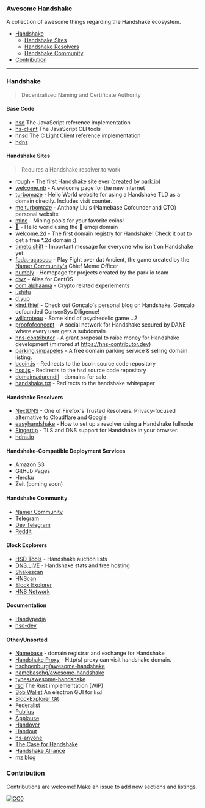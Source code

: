 ### **Awesome Handshake**

A collection of awesome things regarding the Handshake ecosystem.

- [Handshake](#Handshake)
  - [Handshake Sites](#handshake-sites)
  - [Handshake Resolvers](#handshake-resolvers)
  - [Handshake Community](#handshake-community)
- [Contribution](#contribution)

---

### Handshake

> Decentralized Naming and Certificate Authority

#### Base Code
- [hsd](https://github.com/handshake-org/hsd) The JavaScript reference implementation
- [hs-client](https://github.com/handshake-org/hs-client) The JavaScript CLI tools
- [hnsd](https://github.com/handshake-org/hnsd) The C Light Client reference implementation
- [hdns](https://github.com/handshake-org/hdns)

#### Handshake Sites

> Requires a Handshake resolver to work

- [rough](http://rough./) - The first Handshake site ever (created by [park.io](https://park.io))
- [welcome.nb](http://welcome.nb./) - A welcome page for the new Internet
- [turbomaze](http://turbomaze./) - Hello World website for using a Handshake TLD as a domain directly. Includes visit counter.
- [me.turbomaze](http://me.turbomaze./) - Anthony Liu's (Namebase Cofounder and CTO) personal website
- [mine](http://mine./) - Mining pools for your favorite coins!
- [:handshake:](http://xn--5p9h./) - Hello world using the :handshake: emoji domain
- [welcome.2d](http://welcome.2d/) - The first domain registry for Handshake! Check it out to get a free *.2d domain :)
- [timeto.shift](http://timeto.shift./) - Important message for everyone who isn't on Handshake yet
- [foda.racascou](http://foda.racascou./) - Play Fight over dat Ancient, the game created by the [Namer Community's](http://namebase.community) Chief Meme Officer
- [humbly](https://humbly./) - Homepage for projects created by the park.io team
- [dwz](http://dwz./) - Alias for CentOS
- [com.alphaama](http://com.alphaama/) - Crypto related experiements
- [i.shifu](http://i.shifu./)
- [d.yup](http://d.yup./)
- [kind.thief](http://kind.thief./) - Check out Gonçalo's personal blog on Handshake. Gonçalo cofounded ConsenSys Diligence!
- [willcroteau](http://willcroteau./) - Some kind of psychedelic game ...?
- [proofofconcept](https://proofofconcept./) - A social network for Handshake secured by DANE where every user gets a subdomain
- [hns-contributor](https://hns-contributor./) - A grant proposal to raise money for Handshake development (mirrored at https://hns-contributor.dev)
- [parking.sinpapeles](http://parking.sinpapeles/) - A free domain parking service & selling domain listing.
- [bcoin.js](http://bcoin.js/) - Redirects to the bcoin source code repository
- [hsd.js](http://hsd.js/) - Redirects to the hsd source code repository
- [domains.durendil](http://domains.durendil/) - domains for sale
- [handshake.txt](http://handshake.txt/) - Redirects to the handshake whitepaper

#### Handshake Resolvers
- [NextDNS](https://nextdns.io) - One of Firefox's Trusted Resolvers. Privacy-focused alternative to Cloudflare and Google
- [easyhandshake](https://easyhandshake.com/) - How to set up a resolver using a Handshake fullnode
- [Fingertip](https://impervious.com/fingertip.html) - TLS and DNS support for Handshake in your browser.
- [hdns.io](https://www.hdns.io/)

#### Handshake-Compatible Deployment Services
- Amazon S3
- GitHub Pages
- Heroku
- Zeit (coming soon)

#### Handshake Community

- [Namer Community](http://namebase.community)
- [Telegram](https://t.me/handshake_hns)
- [Dev Telegram](https://t.me/hns_tech)
- [Reddit](https://reddit.com/r/handshake)

#### Block Explorers
- [HSD Tools](https://hsd.tools) - Handshake auction lists
- [DNS.LIVE](https://dns.live) - Handshake stats and free hosting
- [Shakescan](https://shakescan.com/)
- [HNScan](https://hnscan.com/)
- [Block Explorer](https://blockexplorer.com)
- [HNS Network](https://hnsnetwork.com/)

#### Documentation
- [Handypedia](https://en.handypedia.org/wiki/Main_Page)
- [hsd-dev](https://hsd-dev.org)

#### Other/Unsorted
- [Namebase](https://namebase.io) - domain registrar and exchange for Handshake
- [Handshake Proxy](https://github.com/handshake-cn/handshakeproxy) - Http(s) proxy can visit handshake domain.
- [hschoenburg/awesome-handshake](https://github.com/hschoenburg/awesome-handshake)
- [namebasehq/awesome-handshake](https://github.com/namebasehq/awesome-handshake)
- [tynes/awesome-handshake](https://github.com/tynes/awesome-handshake)
- [rsd](https://github.com/UrkelLabs/rsd) The Rust implementation (WIP)
- [Bob Wallet](https://github.com/kyokan/bob-wallet) An electron GUI for `hsd`
- [BlockExplorer Git](https://github.com/kurumiimari/hsexplorer)
- [Federalist](https://github.com/publiusfederalist/federalist)
- [Publius](https://github.com/publiusfederalist/publius)
- [Applause](https://github.com/publiusfederalist/applause)
- [Handover](https://github.com/imperviousinc/handover)
- [Handout](https://github.com/pinheadmz/handout)
- [hs-anyone](https://github.com/pinheadmz/hs-anyone)
- [The Case for Handshake](https://medium.com/amentum/the-case-for-handshake-9b0af0d989fe)
- [Handshake Alliance](https://handshakealliance.org/)
- [mz blog](https://matthewzipkin.medium.com/)

### Contribution

Contributions are welcome! Make an issue to add new sections and listings.

[![CC0](http://i.creativecommons.org/p/zero/1.0/88x31.png)](http://creativecommons.org/publicdomain/zero/1.0/)
